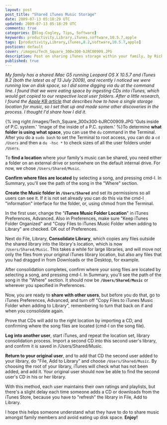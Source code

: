 ```yaml
---           
layout: post
post_title: "Shared iTunes Music Storage"
date: 2009-07-13 05:18:29 UTC
updated: 2009-07-13 05:18:29 UTC
comments: true
categories: [Blog-Cogley, Tips, Software]
keywords: productivity,Library,iTunes,software,10.5.7,apple
tags: [productivity,Library,iTunes,8.2,software,10.5.7,apple]
posticon: default
cover: /images/Tech_Square_300x300-bJRC00909.JPG
description: Post on sharing iTunes storage within your family, by Rick Cogley.
published: true
---
```


_My family has a shared iMac G5 running Leopard OS X 10.5.7 and iTunes 8.2 (both the latest as of 13 July 2009), and recently I noticed we were running low on disk space, so I did some digging via du at the command line. I found that we were eating space by ingesting CDs into iTunes, which would get copied to our respective local user folders. After a little research, I found the [Apple KB article](http://support.apple.com/kb/HT1203) that describes how to have a single storage location for music, so I set that up and made some other discoveries in the process. I thought I'd share how I did it._ 

<!--more--> 

{% img right /images/Tech_Square_300x300-bJRC00909.JPG 'Guts inside of P.C. system.' 'Image of the inside of a P.C. system.' %}To determine **what folder is using what space**, you can use the `du` command in the Terminal. After you do a `sudo bash` to set the Terminal to root access, you can do a `cd /Users` and then a `du -hsc *` to check sizes of all the user folders under `/Users`.


To **find a location** where your family's music can be shared, you need either a folder on an external drive or somewhere on the default internal drive. For now, we chose `/Users/Shared/Music`.


**Confirm where files are located** by selecting a song, and pressing cmd-I. In Summary, you'll see the path of the song in the "Where" section.


**Create the Music folder in `/Users/Shared`** and set its permissions so all users can see it. If it is not set already you can do this via the cmd-I "information" interface for the folder, or, using chmod from the Terminal.


In the first user, change the "**iTunes Music Folder Location**" in iTunes Preferences, Advanced. Also in Preferences, make sure "Keep iTunes Folder Organized" and "Copy Files to iTunes Music Folder when adding to Library" are checked. OK out of Preferences.


Next do File, Library, **Consolidate Library**, which copies any files outside the shared library into the library's location, which is now `/Users/Shared/Music`. This takes a while for large libraries, and will move not only the files from your original iTunes library location, but also any files that you had dragged in from Downloads or the Desktop, for example. 


After consolidation completes, confirm where your song files are located by selecting a song, and pressing cmd-I. In Summary, you'll see the path of the song in the "Where" section. It should now be **`/Users/Shared/Music`** or wherever you specified in Preferences.


Now, you are ready to **share with other users**, but before you do that, go to iTunes Preferences, Advanced, and turn off "Copy Files to iTunes Music Folder when adding to Library", remembering to turn that back on if and when you consolidate again.


Prove that CDs will add to the right location by importing a CD, and confirming where the song files are located (cmd-I on the song file).


**Log into another user**, start iTunes, and repeat the location set, library consolidation process. Import a second CD into this second user's library, and confirm it is saved in /Users/Shared/Music.


**Return to your original user**, and to add that CD the second user added to your library, do "File, Add to Library" and choose `/Users/Shared/Music`. By choosing the root of your library, iTunes will check what has not been added, and add it. Your original user should now be able to find the second user's CD in his or her library.





With this method, each user maintains their own ratings and playlists, but there's a slight delay each time someone adds a CD or downloads from the iTunes Store, because you have to "refresh" the library in File, Add to Library. 


I hope this helps someone understand what they have to do to share music amongst family members and avoid eating up disk space. **Enjoy!** 

